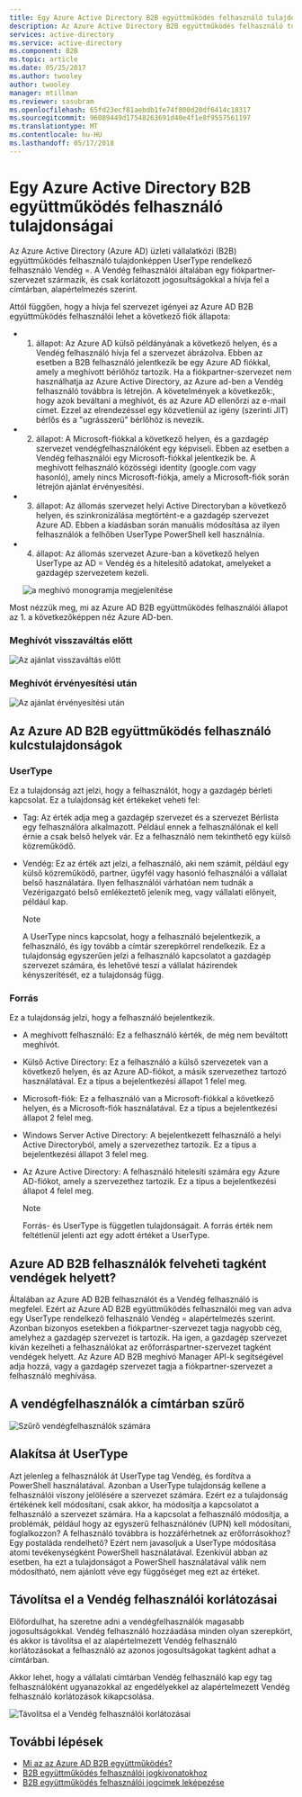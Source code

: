 ```yaml
---
title: Egy Azure Active Directory B2B együttműködés felhasználó tulajdonságai |} Microsoft Docs
description: Az Azure Active Directory B2B együttműködés felhasználó tulajdonságainak konfigurálható
services: active-directory
ms.service: active-directory
ms.component: B2B
ms.topic: article
ms.date: 05/25/2017
ms.author: twooley
author: twooley
manager: mtillman
ms.reviewer: sasubram
ms.openlocfilehash: 65fd23ecf81aebdb1fe74f800d20df6414c18317
ms.sourcegitcommit: 96089449d17548263691d40e4f1e8f9557561197
ms.translationtype: MT
ms.contentlocale: hu-HU
ms.lasthandoff: 05/17/2018
---
```

# <a name="properties-of-an-azure-active-directory-b2b-collaboration-user"></a>Egy Azure Active Directory B2B együttműködés felhasználó tulajdonságai

Az Azure Active Directory (Azure AD) üzleti vállalatközi (B2B) együttműködés felhasználó tulajdonképpen UserType rendelkező felhasználó Vendég =. A Vendég felhasználói általában egy fiókpartner-szervezet származik, és csak korlátozott jogosultságokkal a hívja fel a címtárban, alapértelmezés szerint.

Attól függően, hogy a hívja fel szervezet igényei az Azure AD B2B együttműködés felhasználói lehet a következő fiók állapota:

- 1. állapot: Az Azure AD külső példányának a következő helyen, és a Vendég felhasználó hívja fel a szervezet ábrázolva. Ebben az esetben a B2B felhasználó jelentkezik be egy Azure AD fiókkal, amely a meghívott bérlőhöz tartozik. Ha a fiókpartner-szervezet nem használhatja az Azure Active Directory, az Azure ad-ben a Vendég felhasználó továbbra is létrejön. A követelmények a következők:, hogy azok beváltani a meghívót, és az Azure AD ellenőrzi az e-mail címet. Ezzel az elrendezéssel egy közvetlenül az igény (szerinti JIT) bérlős és a "ugrásszerű" bérlőhöz is nevezik.

- 2. állapot: A Microsoft-fiókkal a következő helyen, és a gazdagép szervezet vendégfelhasználóként egy képviseli. Ebben az esetben a Vendég felhasználói egy Microsoft-fiókkal jelentkezik be. A meghívott felhasználó közösségi identity (google.com vagy hasonló), amely nincs Microsoft-fiókja, amely a Microsoft-fiók során létrejön ajánlat érvényesítési.

- 3. állapot: Az állomás szervezet helyi Active Directoryban a következő helyen, és szinkronizálása megtörtént-e a gazdagép szervezet Azure AD. Ebben a kiadásban során manuális módosítása az ilyen felhasználók a felhőben UserType PowerShell kell használnia.

- 4. állapot: Az állomás szervezet Azure-ban a következő helyen UserType az AD = Vendég és a hitelesítő adatokat, amelyeket a gazdagép szervezetem kezeli.

  ![a meghívó monogramja megjelenítése](media/user-properties/redemption-diagram.png)


Most nézzük meg, mi az Azure AD B2B együttműködés felhasználói állapot az 1. a következőképpen néz Azure AD-ben.

### <a name="before-invitation-redemption"></a>Meghívót visszaváltás előtt

![Az ajánlat visszaváltás előtt](media/user-properties/before-redemption.png)

### <a name="after-invitation-redemption"></a>Meghívót érvényesítési után

![Az ajánlat érvényesítési után](media/user-properties/after-redemption.png)

## <a name="key-properties-of-the-azure-ad-b2b-collaboration-user"></a>Az Azure AD B2B együttműködés felhasználó kulcstulajdonságok
### <a name="usertype"></a>UserType
Ez a tulajdonság azt jelzi, hogy a felhasználót, hogy a gazdagép bérleti kapcsolat. Ez a tulajdonság két értékeket veheti fel:
- Tag: Az érték adja meg a gazdagép szervezet és a szervezet Bérlista egy felhasználóra alkalmazott. Például ennek a felhasználónak el kell érnie a csak belső helyek vár. Ez a felhasználó nem tekinthető egy külső közreműködő.

- Vendég: Ez az érték azt jelzi, a felhasználó, aki nem számít, például egy külső közreműködő, partner, ügyfél vagy hasonló felhasználói a vállalat belső használatára. Ilyen felhasználói várhatóan nem tudnák a Vezérigazgató belső emlékeztető jelenik meg, vagy vállalati előnyeit, például kap.

  > [!NOTE]
  > A UserType nincs kapcsolat, hogy a felhasználó bejelentkezik, a felhasználó, és így tovább a címtár szerepkörrel rendelkezik. Ez a tulajdonság egyszerűen jelzi a felhasználó kapcsolatot a gazdagép szervezet számára, és lehetővé teszi a vállalat házirendek kényszerítését, ez a tulajdonság függ.

### <a name="source"></a>Forrás
Ez a tulajdonság jelzi, hogy a felhasználó bejelentkezik.

- A meghívott felhasználó: Ez a felhasználó kérték, de még nem beváltott meghívót.

- Külső Active Directory: Ez a felhasználó a külső szervezetek van a következő helyen, és az Azure AD-fiókot, a másik szervezethez tartozó használatával. Ez a típus a bejelentkezési állapot 1 felel meg.

- Microsoft-fiók: Ez a felhasználó van a Microsoft-fiókkal a következő helyen, és a Microsoft-fiók használatával. Ez a típus a bejelentkezési állapot 2 felel meg.

- Windows Server Active Directory: A bejelentkezett felhasználó a helyi Active Directoryból, amely a szervezethez tartozik. Ez a típus a bejelentkezési állapot 3 felel meg.

- Az Azure Active Directory: A felhasználó hitelesíti számára egy Azure AD-fiókot, amely a szervezethez tartozik. Ez a típus a bejelentkezési állapot 4 felel meg.
  > [!NOTE]
  > Forrás- és UserType is független tulajdonságait. A forrás érték nem feltétlenül jelenti azt egy adott értéket a UserType.

## <a name="can-azure-ad-b2b-users-be-added-as-members-instead-of-guests"></a>Azure AD B2B felhasználók felveheti tagként vendégek helyett?
Általában az Azure AD B2B felhasználót és a Vendég felhasználó is megfelel. Ezért az Azure AD B2B együttműködés felhasználói meg van adva egy UserType rendelkező felhasználó Vendég = alapértelmezés szerint. Azonban bizonyos esetekben a fiókpartner-szervezet tagja nagyobb cég, amelyhez a gazdagép szervezet is tartozik. Ha igen, a gazdagép szervezet kíván kezelheti a felhasználókat az erőforráspartner-szervezet tagként vendégek helyett. Az Azure AD B2B meghívó Manager API-k segítségével adja hozzá, vagy a gazdagép szervezet tagja a fiókpartner-szervezet a felhasználó meghívása.

## <a name="filter-for-guest-users-in-the-directory"></a>A vendégfelhasználók a címtárban szűrő

![Szűrő vendégfelhasználók számára](media/user-properties/filter-guest-users.png)

## <a name="convert-usertype"></a>Alakítsa át UserType
Azt jelenleg a felhasználók át UserType tag Vendég, és fordítva a PowerShell használatával. Azonban a UserType tulajdonság kellene a felhasználói viszony jelölésére a szervezet számára. Ezért ez a tulajdonság értékének kell módosítani, csak akkor, ha módosítja a kapcsolatot a felhasználó a szervezet számára. Ha a kapcsolat a felhasználó módosítja, a problémák, például hogy az egyszerű felhasználónév (UPN) kell módosítani, foglalkozzon? A felhasználó továbbra is hozzáférhetnek az erőforrásokhoz? Egy postaláda rendelhető? Ezért nem javasoljuk a UserType módosítása atomi tevékenységként PowerShell használatával. Ezenkívül abban az esetben, ha ezt a tulajdonságot a PowerShell használatával válik nem módosítható, nem ajánlott véve egy függőséget meg ezt az értéket.

## <a name="remove-guest-user-limitations"></a>Távolítsa el a Vendég felhasználói korlátozásai
Előfordulhat, ha szeretne adni a vendégfelhasználók magasabb jogosultságokkal. Vendég felhasználó hozzáadása minden olyan szerepkört, és akkor is távolítsa el az alapértelmezett Vendég felhasználó korlátozásokat a felhasználó az azonos jogosultságokat tagként adhat a címtárban.

Akkor lehet, hogy a vállalati címtárban Vendég felhasználó kap egy tag felhasználóként ugyanazokkal az engedélyekkel az alapértelmezett Vendég felhasználó korlátozások kikapcsolása.

![Távolítsa el a Vendég felhasználói korlátozásai](media/user-properties/remove-guest-limitations.png)

## <a name="next-steps"></a>További lépések

* [Mi az az Azure AD B2B együttműködés?](what-is-b2b.md)
* [B2B együttműködés felhasználói jogkivonatokhoz](user-token.md)
* [B2B együttműködés felhasználói jogcímek leképezése](claims-mapping.md)
